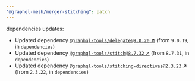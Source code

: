 ```yaml
---
"@graphql-mesh/merger-stitching": patch
---
```

dependencies updates:
  - Updated dependency [`@graphql-tools/delegate@9.0.20` ↗︎](https://www.npmjs.com/package/@graphql-tools/delegate/v/9.0.20) (from `9.0.19`, in `dependencies`)
  - Updated dependency [`@graphql-tools/stitch@8.7.32` ↗︎](https://www.npmjs.com/package/@graphql-tools/stitch/v/8.7.32) (from `8.7.31`, in `dependencies`)
  - Updated dependency [`@graphql-tools/stitching-directives@2.3.23` ↗︎](https://www.npmjs.com/package/@graphql-tools/stitching-directives/v/2.3.23) (from `2.3.22`, in `dependencies`)
